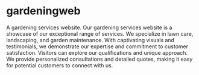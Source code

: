 # gardeningweb
A gardening services website.
Our gardening services website is a showcase of our exceptional range of services. We specialize in lawn care, landscaping, and garden maintenance. With captivating visuals and testimonials, we demonstrate our expertise and commitment to customer satisfaction. Visitors can explore our qualifications and unique approach. We provide personalized consultations and detailed quotes, making it easy for potential customers to connect with us.
